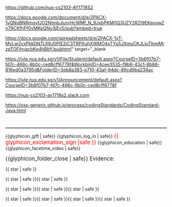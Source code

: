<span id="module_org">https://github.com/nus-cs2103-AY1718S2</span>

<span id="instructors_page">https://docs.google.com/document/d/e/2PACX-1vQNqBNRmqyfJO2NtmbJiunrHcWMf_N_9JxbPKMi1Q3UZY2RZt9EKeoowZn79CKfhFf0vMKeQNy3jEv5/pub?embed=true</span>

<span id="team_IDs_page">https://docs.google.com/spreadsheets/d/e/2PACX-1vT-MyLw2vxPkkDN7Lfi9J0PIE2iC3TRPXuhXWMO4xTYu5JXmuCKJLluTlnmMrzpTOFihyacbKq4hBbY/pubhtml" target="_blank</span>

<span id="ivle_files">https://ivle.nus.edu.sg/v1/File/Student/default.aspx?CourseID=3b6f07b7-fd7c-466c-9b0c-ced8cff6778f&WorkbinID=4cee3535-f9b6-43c1-8b88-816ed0a3795d&FolderID=3eb8a383-e710-43af-94dc-89cd9ba234ac</span>

<span id="ivle_announcements">https://ivle.nus.edu.sg/v1/Announcement/default.aspx?CourseID=3b6f07b7-fd7c-466c-9b0c-ced8cff6778f</span>

<span id="slack_team">https://nus-cs2103-ay1718s2.slack.com</span>

<span id="java_coding_standard">https://oss-generic.github.io/process/codingStandards/CodingStandard-Java.html</span>

<span id="pagebreak"><p style="page-break-after: always;">&nbsp;</p></span>

<span id="dashed_line"><hr style="border-top: dashed 1px; border-color:grey" /></span>

<span id="icon_example">{{glyphicon_gift | safe}}</span>
<span id="icon_embedding">{{glyphicon_log_in | safe}}</span>
<span id="icon_important_big_red"><font color="red"><big>{{ glyphicon_exclamation_sign |safe }}</big></font></span>
<span id="icon_prereq">{{glyphicon_education | safe}}</span>
<span id="icon_video">{{glyphicon_facetime_video | safe}}</span>


<span id="evidence"><big>{{glyphicon_folder_close | safe}} Evidence:</big></span>

<span id="star"><span class='glyphicon glyphicon-star' aria-hidden='true'></span></span>

<span id="one_star"><span class='label label-danger'>{{ star | safe }} </span></span>

<span id="two_stars"><span class='label label-warning'>{{ star | safe }}{{ star | safe }} </span></span>

<span id="three_stars"><span class='label label-info'>{{ star | safe }}{{ star | safe }}{{ star | safe }} </span></span>

<span id="four_stars"><span class='label label-success'>{{ star | safe }}{{ star | safe }}{{ star | safe }}{{ star | safe }} </span></span>